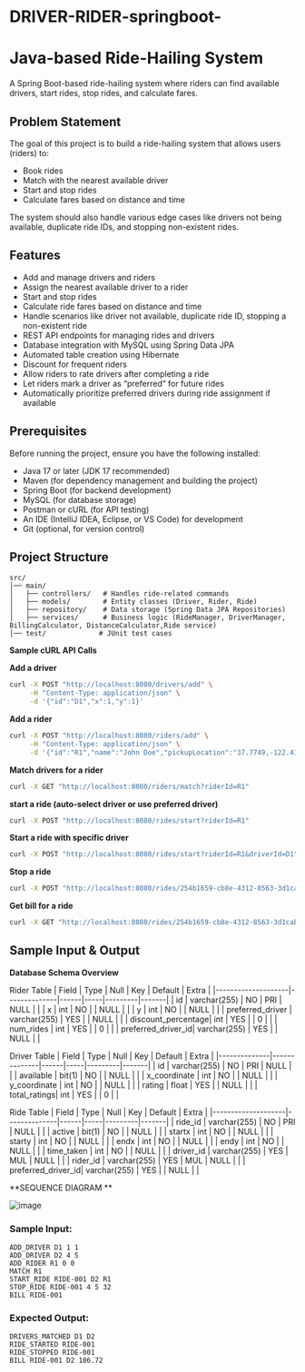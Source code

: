 # DRIVER-RIDER-springboot-


# Java-based Ride-Hailing System

A Spring Boot-based ride-hailing system where riders can find available drivers, start rides, stop rides, and calculate fares.

## Problem Statement

The goal of this project is to build a ride-hailing system that allows users (riders) to:

- Book rides
- Match with the nearest available driver
- Start and stop rides
- Calculate fares based on distance and time

The system should also handle various edge cases like drivers not being available, duplicate ride IDs, and stopping non-existent rides.

## Features

- Add and manage drivers and riders
- Assign the nearest available driver to a rider
- Start and stop rides
- Calculate ride fares based on distance and time
- Handle scenarios like driver not available, duplicate ride ID, stopping a non-existent ride
- REST API endpoints for managing rides and drivers
- Database integration with MySQL using Spring Data JPA
- Automated table creation using Hibernate
- Discount for frequent riders
- Allow riders to rate drivers after completing a ride
- Let riders mark a driver as “preferred” for future rides
- Automatically prioritize preferred drivers during ride assignment if available

## Prerequisites

Before running the project, ensure you have the following installed:

- Java 17 or later (JDK 17 recommended)
- Maven (for dependency management and building the project)
- Spring Boot (for backend development)
- MySQL (for database storage)
- Postman or cURL (for API testing)
- An IDE (IntelliJ IDEA, Eclipse, or VS Code) for development
- Git (optional, for version control)

## Project Structure

```
src/
│── main/
│   ├── controllers/   # Handles ride-related commands
│   ├── models/        # Entity classes (Driver, Rider, Ride)
│   ├── repository/    # Data storage (Spring Data JPA Repositories)
│   ├── services/      # Business logic (RideManager, DriverManager, BillingCalculator, DistanceCalculator,Ride service)
│── test/             # JUnit test cases
```

**Sample cURL API Calls**

**Add a driver**
```bash
curl -X POST "http://localhost:8080/drivers/add" \
     -H "Content-Type: application/json" \
     -d '{"id":"D1","x":1,"y":1}'
```
**Add a rider**
```bash
curl -X POST "http://localhost:8080/riders/add" \
     -H "Content-Type: application/json" \
     -d '{"id":"R1","name":"John Doe","pickupLocation":"37.7749,-122.4194"}'
```
**Match drivers for a rider**
```bash
curl -X GET "http://localhost:8080/riders/match?riderId=R1"
```
**start a ride (auto-select driver or use preferred driver)**
```bash
curl -X POST "http://localhost:8080/rides/start?riderId=R1"
```
**Start a ride with specific driver**
```bash
curl -X POST "http://localhost:8080/rides/start?riderId=R1&driverId=D1"
```
**Stop a ride**
```bash
curl -X POST "http://localhost:8080/rides/254b1659-cb8e-4312-8563-3d1cabab1c82/stop?endX=4&endY=5&timeTaken=32"

```
**Get bill for a ride**
```bash
curl -X GET "http://localhost:8080/rides/254b1659-cb8e-4312-8563-3d1cabab1c82/bill"

```
## Sample Input & Output

**Database Schema Overview**

Rider Table
| Field               | Type         | Null | Key | Default | Extra |
|--------------------|--------------|------|-----|---------|-------|
| id                 | varchar(255) | NO   | PRI | NULL    |       |
| x                  | int          | NO   |     | NULL    |       |
| y                  | int          | NO   |     | NULL    |       |
| preferred_driver   | varchar(255) | YES  |     | NULL    |       |
| discount_percentage| int          | YES  |     | 0       |       |
| num_rides          | int          | YES  |     | 0       |       |
| preferred_driver_id| varchar(255) | YES  |     | NULL    |       |

Driver Table
| Field         | Type         | Null | Key | Default | Extra |
|--------------|--------------|------|-----|---------|-------|
| id           | varchar(255) | NO   | PRI | NULL    |       |
| available    | bit(1)       | NO   |     | NULL    |       |
| x_coordinate | int          | NO   |     | NULL    |       |
| y_coordinate | int          | NO   |     | NULL    |       |
| rating       | float        | YES  |     | NULL    |       |
| total_ratings| int          | YES  |     | 0       |       |

Ride Table
| Field               | Type         | Null | Key | Default | Extra |
|--------------------|--------------|------|-----|---------|-------|
| ride_id            | varchar(255) | NO   | PRI | NULL    |       |
| active             | bit(1)       | NO   |     | NULL    |       |
| startx             | int          | NO   |     | NULL    |       |
| starty             | int          | NO   |     | NULL    |       |
| endx               | int          | NO   |     | NULL    |       |
| endy               | int          | NO   |     | NULL    |       |
| time_taken         | int          | NO   |     | NULL    |       |
| driver_id          | varchar(255) | YES  | MUL | NULL    |       |
| rider_id           | varchar(255) | YES  | MUL | NULL    |       |
| preferred_driver_id| varchar(255) | YES  |     | NULL    |       |


**SEQUENCE DIAGRAM **

![image](https://github.com/user-attachments/assets/7cb1bd2c-b8de-4457-a63d-99e146fcc515)


### Sample Input:
```
ADD_DRIVER D1 1 1
ADD_DRIVER D2 4 5
ADD_RIDER R1 0 0
MATCH R1
START_RIDE RIDE-001 D2 R1
STOP_RIDE RIDE-001 4 5 32
BILL RIDE-001
```

### Expected Output:
```
DRIVERS_MATCHED D1 D2
RIDE_STARTED RIDE-001
RIDE_STOPPED RIDE-001
BILL RIDE-001 D2 186.72
```

